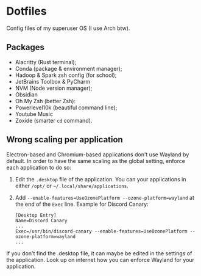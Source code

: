 # Dotfiles

Config files of my superuser OS (I use Arch btw).

## Packages

- Alacritty (Rust terminal);
- Conda (package & environment manager);
- Hadoop & Spark zsh config (for school);
- JetBrains Toolbox & PyCharm
- NVM (Node version manager);
- Obsidian
- Oh My Zsh (better Zsh):
- Powerlevel10k (beautiful command line);
- Youtube Music
- Zoxide (smarter `cd` command).

## Wrong scaling per application

Electron-based and Chromium-based applications don't use Wayland by default.
In order to have the same scaling as the global setting, enforce each
application to do so:

1. Edit the `.desktop` file of the application.
   You can your applications in either `/opt/` or `~/.local/share/applications`.
2. Add `--enable-features=UseOzonePlatform --ozone-platform=wayland` at the end
   of the `Exec` line.
   Example for Discord Canary:

   ```text
   [Desktop Entry]
   Name=Discord Canary
   ...
   Exec=/usr/bin/discord-canary --enable-features=UseOzonePlatform --ozone-platform=wayland
   ...
   ```
If you don't find the .desktop file, it can maybe be edited in the settings of
the application.
Look up on internet how you can enforce Wayland for your application.
